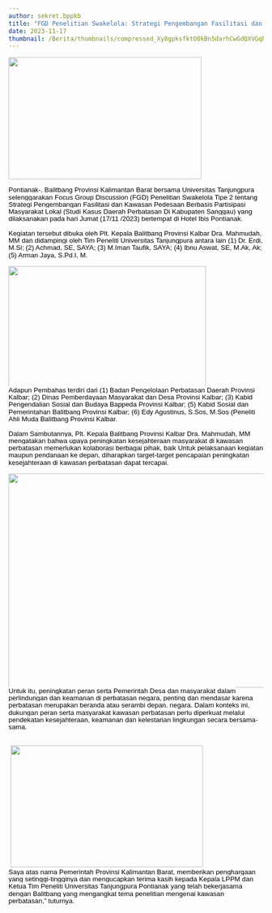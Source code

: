 ```yaml
---
author: sekret.bppkb
title: "FGD Penelitian Swakelola: Strategi Pengembangan Fasilitasi dan Kawasan Pedesaan Berbasis Partisipasi Masyarakat Lokal"
date: 2023-11-17
thumbnail: /Berita/thumbnails/compressed_Xy8gpksfktO0kBn5darhCwGdQXVGqhVGLjzENUIt.jpg
---
```

<p style="line-height: 1.1;"><span style="font-family: arial, helvetica, sans-serif; font-size: 10pt;"><img src="/images/HHFmCoOblDucMdGyRUz6.jpg" width="381" height="241" alt="" /></span></p>
<p class="MsoNormal"><span style="font-family: arial, helvetica, sans-serif; font-size: 10pt;"><span style="line-height: 107%; color: black; background: white;">Pontianak-, Balitbang Provinsi Kalimantan Barat bersama Universitas Tanjungpura selenggarakan Focus Group Discussion (FGD) Penelitian Swakelola Tipe 2 tentang Strategi Pengembangan Fasilitasi dan Kawasan Pedesaan Berbasis Partisipasi Masyarakat Lokal (Studi Kasus Daerah Perbatasan Di Kabupaten Sanggau) yang dilaksanakan pada hari Jumat (17/11 /2023) bertempat di Hotel Ibis Pontianak.</span><span style="line-height: 107%; color: black;"><br style="animation-name: none !important; transition-property: none !important; font-variant-ligatures: normal; font-variant-caps: normal; orphans: 2; widows: 2; -webkit-text-stroke-width: 0px; text-decoration-thickness: initial; text-decoration-style: initial; text-decoration-color: initial; word-spacing: 0px;" /><br style="animation-name: none !important; transition-property: none !important; font-variant-ligatures: normal; font-variant-caps: normal; orphans: 2; widows: 2; -webkit-text-stroke-width: 0px; text-decoration-thickness: initial; text-decoration-style: initial; text-decoration-color: initial; word-spacing: 0px;" /><span style="background: white;">Kegiatan tersebut dibuka oleh Plt. Kepala Balitbang Provinsi Kalbar Dra. Mahmudah, MM dan didampingi oleh Tim Peneliti Universitas Tanjungpura antara lain (1) Dr. Erdi, M.Si; (2) Achmad, SE, SAYA; (3) M.Iman Taufik, SAYA; (4) Ibnu Aswat, SE, M.Ak, Ak; (5) Arman Jaya, S.Pd.I, M.</span><br style="animation-name: none !important; transition-property: none !important; font-variant-ligatures: normal; font-variant-caps: normal; orphans: 2; widows: 2; -webkit-text-stroke-width: 0px; text-decoration-thickness: initial; text-decoration-style: initial; text-decoration-color: initial; word-spacing: 0px;" /></span></span></p>
<p class="MsoNormal"><span style="font-size: 10pt; line-height: 107%; font-family: arial, helvetica, sans-serif; color: black;"><img src="/images/EoBqv1rQLAWqMVX4Zvxh.jpg" width="390" height="238" alt="" /><br style="animation-name: none !important; transition-property: none !important; font-variant-ligatures: normal; font-variant-caps: normal; orphans: 2; widows: 2; -webkit-text-stroke-width: 0px; text-decoration-thickness: initial; text-decoration-style: initial; text-decoration-color: initial; word-spacing: 0px;" /><span style="background: white;">Adapun Pembahas terdiri dari (1) Badan Pengelolaan Perbatasan Daerah Provinsi Kalbar; (2) Dinas Pemberdayaan Masyarakat dan Desa Provinsi Kalbar; (3) Kabid Pengendalian Sosial dan Budaya Bappeda Provinsi Kalbar; (5) Kabid Sosial dan Pemerintahan Balitbang Provinsi Kalbar; (6) Edy Agustinus, S.Sos, M.Sos (Peneliti Ahli Muda Balitbang Provinsi Kalbar.</span><br style="animation-name: none !important; transition-property: none !important; font-variant-ligatures: normal; font-variant-caps: normal; orphans: 2; widows: 2; -webkit-text-stroke-width: 0px; text-decoration-thickness: initial; text-decoration-style: initial; text-decoration-color: initial; word-spacing: 0px;" /><br style="animation-name: none !important; transition-property: none !important; font-variant-ligatures: normal; font-variant-caps: normal; orphans: 2; widows: 2; -webkit-text-stroke-width: 0px; text-decoration-thickness: initial; text-decoration-style: initial; text-decoration-color: initial; word-spacing: 0px;" /><span style="background: white;">Dalam Sambutannya, Plt. Kepala Balitbang Provinsi Kalbar Dra. Mahmudah, MM mengatakan bahwa upaya peningkatan kesejahteraan masyarakat di kawasan perbatasan memerlukan kolaborasi berbagai pihak, baik Untuk pelaksanaan kegiatan maupun pendanaan ke depan, diharapkan target-target pencapaian peningkatan kesejahteraan di kawasan perbatasan dapat tercapai.</span><br style="animation-name: none !important; transition-property: none !important; font-variant-ligatures: normal; font-variant-caps: normal; orphans: 2; widows: 2; -webkit-text-stroke-width: 0px; text-decoration-thickness: initial; text-decoration-style: initial; text-decoration-color: initial; word-spacing: 0px;" /></span></p>
<p class="MsoNormal"><span style="font-size: 10pt; line-height: 107%; font-family: arial, helvetica, sans-serif; color: black;"><img src="/images/Ecxl0BcxPbkRpTwiKpEz.jpg" width="732" height="422" alt="" /><br style="animation-name: none !important; transition-property: none !important; font-variant-ligatures: normal; font-variant-caps: normal; orphans: 2; widows: 2; -webkit-text-stroke-width: 0px; text-decoration-thickness: initial; text-decoration-style: initial; text-decoration-color: initial; word-spacing: 0px;" /><span style="background: white;">Untuk itu, peningkatan peran serta Pemerintah Desa dan masyarakat dalam perlindungan dan keamanan di perbatasan negara, penting dan mendasar karena perbatasan merupakan beranda atau serambi depan. negara. Dalam konteks ini, dukungan peran serta masyarakat kawasan perbatasan perlu diperkuat melalui pendekatan kesejahteraan, keamanan dan kelestarian lingkungan secara bersama-sama.</span></span></p>
<p class="MsoNormal"><span style="font-size: 10pt; line-height: 107%; font-family: arial, helvetica, sans-serif; color: black;"><br style="animation-name: none !important; transition-property: none !important; font-variant-ligatures: normal; font-variant-caps: normal; orphans: 2; widows: 2; -webkit-text-stroke-width: 0px; text-decoration-thickness: initial; text-decoration-style: initial; text-decoration-color: initial; word-spacing: 0px;" />&nbsp;<img src="/images/Q2XWqhF5h0EtgTulPYQf.jpg" width="380" height="240" alt="" /><br style="animation-name: none !important; transition-property: none !important; font-variant-ligatures: normal; font-variant-caps: normal; orphans: 2; widows: 2; -webkit-text-stroke-width: 0px; text-decoration-thickness: initial; text-decoration-style: initial; text-decoration-color: initial; word-spacing: 0px;" /><span style="background: white;">Saya atas nama Pemerintah Provinsi Kalimantan Barat, memberikan penghargaan yang setinggi-tingginya dan mengucapkan terima kasih kepada Kepala LPPM dan Ketua Tim Peneliti Universitas Tanjungpura Pontianak yang telah bekerjasama dengan Balitbang yang mengangkat tema penelitian mengenai kawasan perbatasan,&rdquo; tuturnya.</span></span><o:p></o:p></p>